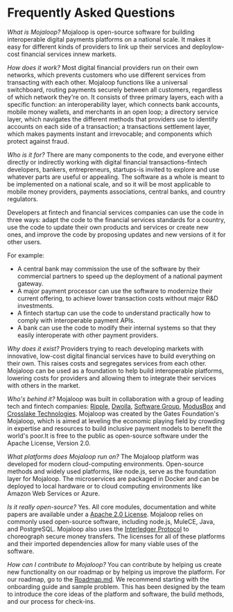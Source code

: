 # Frequently Asked Questions

_What is Mojaloop?_
Mojaloop is open-source software for building interoperable digital payments platforms on a national scale. It makes it easy for different kinds of providers to link up their services and deploylow-cost financial services innew markets.  

_How does it work?_
Most digital financial providers run on their own networks, which prevents customers who use different services from transacting with each other. Mojaloop functions like a universal switchboard, routing payments securely between all customers, regardless of which network they're on. It consists of three primary layers, each with a specific function: an interoperability layer, which connects bank accounts, mobile money wallets, and merchants in an open loop; a directory service layer, which navigates the different methods that providers use to identify accounts on each side of a transaction; a transactions settlement layer, which makes payments instant and irrevocable; and components which protect against fraud.  

_Who is it for?_
There are many components to the code, and everyone either directly or indirectly working with digital financial transactions-fintech developers, bankers, entrepreneurs, startups-is invited to explore and use whatever parts are useful or appealing. The software as a whole is meant to be implemented on a national scale, and so it will be most applicable to mobile money providers, payments associations, central banks, and country regulators.  

Developers at fintech and financial services companies can use the code in three ways: adapt the code to the financial services standards for a country, use the code to update their own products and services or create new ones, and improve the code by proposing updates and new versions of it for other users.  

For example: 
* A central bank may commission the use of the software by their commercial partners to speed up the deployment of a national payment gateway.
* A major payment processor can use the software to modernize their current offering, to achieve lower transaction costs without major R&D investments.
* A fintech startup can use the code to understand practically how to comply with interoperable payment APIs.
* A bank can use the code to modify their internal systems so that they easily interoperate with other payment providers.

_Why does it exist?_
Providers trying to reach developing markets with innovative, low-cost digital financial services have to build everything on their own. This raises costs and segregates services from each other. Mojaloop can be used as a foundation to help build interoperable platforms, lowering costs for providers and allowing them to integrate their services with others in the market.

_Who's behind it?_
Mojaloop was built in collaboration with a group of leading tech and fintech companies: [Ripple](https://github.com/ripple), [Dwolla](https://github.com/dwolla), [Software Group](http://www.softwaregroup-bg.com/), [ModusBox](http://www.modusbox.com/) and [Crosslake Technologies](http://www.crosslaketech.com/). Mojaloop was created by the Gates Foundation's Mojaloop, which is aimed at leveling the economic playing field by crowding in expertise and resources to build inclusive payment models to benefit the world's poor.It is free to the public as open-source software under the Apache License, Version 2.0.

_What platforms does Mojaloop run on?_
The Mojaloop platform was developed for modern cloud-computing environments. Open-source methods and widely used platforms, like node.js, serve as the foundation layer for Mojaloop. The microservices are packaged in Docker and can be deployed to local hardware or to cloud computing environments like Amazon Web Services or Azure.

_Is it really open-source?_
Yes. All core modules, documentation and white papers are available under a [Apache 2.0 License](http://www.apache.org/licenses/LICENSE-2.0). Mojaloop relies on commonly used open-source software, including node.js, MuleCE, Java, and PostgreSQL. Mojaloop also uses the [Interledger Protocol](https://github.com/interledger) to choreograph secure money transfers. The licenses for all of these platforms and their imported dependencies allow for many viable uses of the software.

_How can I contribute to Mojaloop?_
You can contribute by helping us create new functionality on our roadmap or by helping us improve the platform. For our roadmap, go to the [Roadmap.md](https://github.com/mojaloop/mojaloop/blob/master/contribute/Roadmap.md). We recommend starting with the onboarding guide and sample problem. This has been designed by the team to introduce the core ideas of the platform and software, the build methods, and our process for check-ins.
